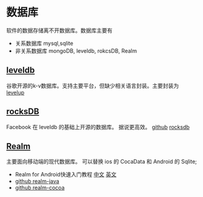 # 数据库
软件的数据存储离不开数据库。数据库主要有　
- 关系数据库 mysql,sqlite
- 非关系数据库 mongoDB, leveldb, rokcsDB, Realm

## [leveldb](http://leveldb.org/)
谷歌开源的k-v数据库。支持主要平台，但缺少相关语言封装。主要封装为 [levelup](https://github.com/Level/levelup)

## [rocksDB](http://rocksdb.org/)
Facebook 在 leveldb 的基础上开源的数据库。 据说更高效。
[github](https://github.com/facebook/rocksdb)
[rocksdb](https://code.facebook.com/projects/577808328939952/rocksdb/)

## [Realm](https://realm.io/)
主要面向移动端的现代数据库。 可以替换 ios 的 CocaData 和 Android 的 Sqlite;

- Realm for Android快速入门教程 [中文](http://www.tuicool.com/articles/V7ZFvuB) [英文](http://code.tutsplus.com/tutorials/up-and-running-with-realm-for-android--cms-25241)
- [github realm-java](https://github.com/realm/realm-java)
- [github realm-cocoa](https://github.com/realm/realm-cocoa)
